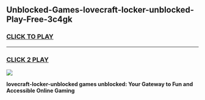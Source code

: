 
## Unblocked-Games-lovecraft-locker-unblocked-Play-Free-3c4gk
<h3>
<a href="https://premium76.site?title=lovecraft-locker-unblocked&ref=19M">CLICK TO PLAY</a></h3>
<hr>

<h3>
<a href="https://premium76.site?title=lovecraft-locker-unblocked&ref=19M">CLICK 2 PLAY</a>
  
</h3>

<a href="https://premium76.site?title=lovecraft-locker-unblocked&ref=19M"><img src="https://clearcache.store/games.png"></a>


**lovecraft-locker-unblocked games unblocked: Your Gateway to Fun and Accessible Online Gaming**
